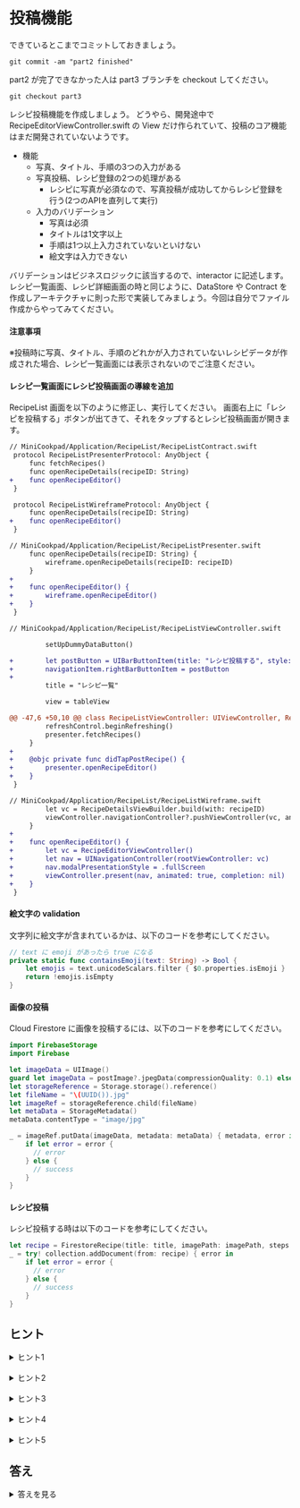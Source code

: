 # 投稿機能

できているとこまでコミットしておきましょう。

```shell
git commit -am "part2 finished"
```

part2 が完了できなかった人は part3 ブランチを checkout してください。

```
git checkout part3
```

レシピ投稿機能を作成しましょう。
どうやら、開発途中で RecipeEditorViewController.swift の View だけ作られていて、投稿のコア機能はまだ開発されていないようです。

* 機能
  * 写真、タイトル、手順の3つの入力がある
  * 写真投稿、レシピ登録の2つの処理がある
    * レシピに写真が必須なので、写真投稿が成功してからレシピ登録を行う(2つのAPIを直列して実行)
  * 入力のバリデーション
    * 写真は必須
    * タイトルは1文字以上
    * 手順は1つ以上入力されていないといけない
    * 絵文字は入力できない

バリデーションはビジネスロジックに該当するので、interactor に記述します。  
レシピ一覧画面、レシピ詳細画面の時と同じように、DataStore や Contract を作成しアーキテクチャに則った形で実装してみましょう。今回は自分でファイル作成からやってみてください。

#### 注意事項

※投稿時に写真、タイトル、手順のどれかが入力されていないレシピデータが作成された場合、レシピ一覧画面には表示されないのでご注意ください。

#### レシピ一覧画面にレシピ投稿画面の導線を追加

RecipeList 画面を以下のように修正し、実行してください。
画面右上に「レシピを投稿する」ボタンが出てきて、それをタップするとレシピ投稿画面が開きます。

```diff
// MiniCookpad/Application/RecipeList/RecipeListContract.swift
 protocol RecipeListPresenterProtocol: AnyObject {
     func fetchRecipes()
     func openRecipeDetails(recipeID: String)
+    func openRecipeEditor()
 }

 protocol RecipeListWireframeProtocol: AnyObject {
     func openRecipeDetails(recipeID: String)
+    func openRecipeEditor()
 }
```

```diff
// MiniCookpad/Application/RecipeList/RecipeListPresenter.swift
     func openRecipeDetails(recipeID: String) {
         wireframe.openRecipeDetails(recipeID: recipeID)
     }
+
+    func openRecipeEditor() {
+        wireframe.openRecipeEditor()
+    }
 }
```

```diff
// MiniCookpad/Application/RecipeList/RecipeListViewController.swift

         setUpDummyDataButton()

+        let postButton = UIBarButtonItem(title: "レシピ投稿する", style: .plain, target: self, action: #selector(didTapPostRecipe))
+        navigationItem.rightBarButtonItem = postButton
+
         title = "レシピ一覧"

         view = tableView

@@ -47,6 +50,10 @@ class RecipeListViewController: UIViewController, RecipeListViewProtocol {
         refreshControl.beginRefreshing()
         presenter.fetchRecipes()
     }
+
+    @objc private func didTapPostRecipe() {
+        presenter.openRecipeEditor()
+    }
 }
```

```diff
// MiniCookpad/Application/RecipeList/RecipeListWireframe.swift
         let vc = RecipeDetailsViewBuilder.build(with: recipeID)
         viewController.navigationController?.pushViewController(vc, animated: true)
     }
+
+    func openRecipeEditor() {
+        let vc = RecipeEditorViewController()
+        let nav = UINavigationController(rootViewController: vc)
+        nav.modalPresentationStyle = .fullScreen
+        viewController.present(nav, animated: true, completion: nil)
+    }
 }
```

#### 絵文字の validation

文字列に絵文字が含まれているかは、以下のコードを参考にしてください。

```swift
// text に emoji があったら true になる
private static func containsEmoji(text: String) -> Bool {
    let emojis = text.unicodeScalars.filter { $0.properties.isEmoji }
    return !emojis.isEmpty
}
```

#### 画像の投稿

Cloud Firestore に画像を投稿するには、以下のコードを参考にしてください。

```swift
import FirebaseStorage
import Firebase

let imageData = UIImage()
guard let imageData = postImage?.jpegData(compressionQuality: 0.1) else { return }
let storageReference = Storage.storage().reference()
let fileName = "\(UUID()).jpg"
let imageRef = storageReference.child(fileName)
let metaData = StorageMetadata()
metaData.contentType = "image/jpg"

_ = imageRef.putData(imageData, metadata: metaData) { metadata, error in
    if let error = error {
      // error
    } else {
      // success
    }
}
```

#### レシピ投稿

レシピ投稿する時は以下のコードを参考にしてください。

```swift
let recipe = FirestoreRecipe(title: title, imagePath: imagePath, steps: steps)
_ = try! collection.addDocument(from: recipe) { error in
    if let error = error {
      // error
    } else {
      // success
    }
}
```

## ヒント

<details>
<summary>ヒント1</summary>

画像の登録は ImageDataStore.swift というファイル名で、RecipeDataStore とは別ファイルで作成します。

```swift
// ImageDataStore.swift
import Foundation

protocol ImageDataStoreProtocol {
    func createImage(imageData: Data, completion: @escaping ((Result<ImagePath, Error>) -> Void))
}
```

画像の作成後、レシピ情報の登録のために path が必要です。createImage が成功したら、path 情報を返却しましょう。

```swift
// ImagePath.swift

struct ImagePath {
    var path: String
}
```

レシピ登録は RecipeDataStore に `createRecipe` というメソッドを生やします。レシピ登録に必要な情報を引数で受け取ります。
`createRecipe` では title, steps, imagePath を受け取り Firestore に登録するだけです。

```diff
// RecipeDataStore
 protocol RecipeDataStoreProtocol {
     func fetchAllRecipes(completion: @escaping ((Result<[Recipe], Error>) -> Void))
     func fetchRecipe(recipeID: String, completion: @escaping ((Result<Recipe, Error>) -> Void))
+    func createRecipe(title: String, steps: [String], imagePath: String, completion: @escaping ((Result<Void, Error>) -> Void))
 }
```

Interactor では、createImage で画像の登録が完了してから、その ImagePath を使って `createRecipe` を実行する必要があります。

</details>

<br>

<details>
<summary>ヒント2</summary

それぞれの DataStore の実装はこのようになります。

```swift
// ImageDataStore.swift
import Foundation
import FirebaseStorage
import Firebase

protocol ImageDataStoreProtocol {
    func createImage(imageData: Data, completion: @escaping ((Result<ImagePath, Error>) -> Void))
}

struct ImageDataStore: ImageDataStoreProtocol {
    private let storageReference: StorageReference

    init(storageReference: StorageReference = Storage.storage().reference()) {
        self.storageReference = storageReference
    }

    func createImage(imageData: Data, completion: @escaping ((Result<ImagePath, Error>) -> Void)) {
        let fileName = "\(UUID()).jpg"
        let imageRef = storageReference.child(fileName)
        let metaData = StorageMetadata()
        metaData.contentType = "image/jpg"

        _ = imageRef.putData(imageData, metadata: metaData) { metadata, error in
            if let error = error {
                completion(.failure(error))
            } else {
                let imagePath = ImagePath(path: fileName)
                completion(.success(imagePath))
            }
        }
    }
}
```

```swift
// MiniCookpad/Data/DataStore/RecipeDataStore.swift

 protocol RecipeDataStoreProtocol {
     func fetchAllRecipes(completion: @escaping ((Result<[Recipe], Error>) -> Void))
     func fetchRecipe(recipeID: String, completion: @escaping ((Result<Recipe, Error>) -> Void))
+    func createRecipe(title: String, steps: [String], imagePath: String, completion: @escaping ((Result<Void, Error>) -> Void))
 }

 struct RecipeDataStore: RecipeDataStoreProtocol {
@@ -35,4 +36,15 @@ struct RecipeDataStore: RecipeDataStoreProtocol {
             }
         }
     }
+
+    func createRecipe(title: String, steps: [String], imagePath: String, completion: @escaping ((Result<Void, Error>) -> Void)) {
+        let recipe = FirestoreRecipe(title: title, imagePath: imagePath, steps: steps)
+        _ = try! collection.addDocument(from: recipe) { error in
+            if let error = error {
+                completion(.failure(error))
+            } else {
+                completion(.success(()))
+            }
+        }
+    }
 }
```

</details>

<br>

<details>
<summary>ヒント3</summary>

Interactor, Presenter の処理の流れは以下のようになります。  
エラーが複数種類になるため、 `enum RecipeEditorError` を作成すると良いです。

- Interactor
  - Presenter から渡された情報が正しいか検証します
    - 絵文字が含まれていないか、タイトル、ステップ、画像が入力されているか検証
    - 問題があれば `completion(.failure(RecipeEditorError.validationError))` を実行します
  - 検証が問題なければ、 ImageDataStore を使い画像を登録し、その次に RecipeDataStore を使いレシピの登録をします
    - 成功したら `completion(.success())`、失敗したら `completion(.failure(RecipeEditorError.creationError(error)))` を実行します
- Presenter
  - View から title, steps, image を受け取ります
  - interactor の createRecipe メソッドを実行します
    - 成功したら `view.showComplete()` を実行します
    - 失敗したらエラーの型をみて `view.showValidationError()` もしくは `view.showError(error)` を実行します

```swift
// RecipeEdtiorError.swift
enum RecipeEditorError: Error {
    case validationError
    case creationError(Error)
}
```

そして、それぞれの Protocol, ViewBuilder はこのようになります。

```swift
// RecipeEditorContract.swift
import Foundation
import UIKit

protocol RecipeEditorViewProtocol: AnyObject {
    func showValidationError()
    func showError(_ error: Error)
    func showComplete()
}

protocol RecipeEditorPresenterProtocol: AnyObject {
    func createRecipe(title: String?, steps: [String?], image: UIImage?)
    func close()
}

protocol RecipeEditorInteractorProtocol: AnyObject {
    func createRecipe(title: String?, steps: [String?], image: UIImage?, completion: @escaping ((Result<Void, RecipeEditorError>) -> Void))
}

protocol RecipeEditorWireframeProtocol: AnyObject {
    func close()
}
```

```swift
// RecipeEditorViewBuilder.swift
struct RecipeEditorViewBuilder {
    static func build() -> RecipeEditorViewController {
        let viewController = RecipeEditorViewController()
        let interactor = RecipeEditorInteractor(imageDataStore: ImageDataStore(), recipeDataStore: RecipeDataStore())
        let wireframe = RecipeEditorWireframe(viewController: viewController)
        let presenter = RecipeEditorPresenter(view: viewController, interactor: interactor, wireframe: wireframe)
        viewController.inject(presenter: presenter)

        return viewController
    }
}
```
</details>

<br>

<details>
<summary>ヒント4</summary>

Interactor はこのようになります。  
createRecipe の中で、Presenter から受けとった情報に問題がないかを確認し、問題がなければ画像の作成とレシピの作成をします。  
validate は、検証結果が正しければ `.success` が返り、正しくない場合は `.failure` が返るようにしています。項目が増えたり、もっと複雑になったら `RecipeEdtiorValidation` のように独自クラスを作って切り出すと良いですね。

```swift
import Foundation
import UIKit

class RecipeEditorInteractor: RecipeEditorInteractorProtocol {
    let imageDataStore: ImageDataStoreProtocol
    let recipeDataStore: RecipeDataStoreProtocol
    init(imageDataStore: ImageDataStoreProtocol, recipeDataStore: RecipeDataStoreProtocol) {
        self.imageDataStore = imageDataStore
        self.recipeDataStore = recipeDataStore
    }

    func createRecipe(title: String?, steps: [String?], image: UIImage?, completion: @escaping ((Result<Void, RecipeEditorError>) -> Void)) {
        let result = Self.validate(title: title, steps: steps, imageData: image?.jpegData(compressionQuality: 0.1))

        let title: String
        let steps: [String]
        let imageData: Data
        switch result {
        case let .success((resultTitle, resultSteps, resultImageData)):
            title = resultTitle
            steps = resultSteps
            imageData = resultImageData
        case let .failure(error):
            completion(.failure(error))
            return
        }

        imageDataStore.createImage(imageData: imageData, completion: { [weak self] imageResult in
            switch imageResult {
            case let .success(imagePath):
                // createImage が成功したら createRecipe を実行
                self?.recipeDataStore.createRecipe(title: title, steps: steps, imagePath: imagePath.path) { recipeResult in
                    switch recipeResult {
                    case .success:
                        completion(.success(()))
                    case let .failure(error):
                        completion(.failure(.creationError(error)))
                    }
                }
            case let .failure(error):
                completion(.failure(.creationError(error)))
            }
        })
    }

    private static func validate(title: String?, steps: [String?], imageData: Data?) -> Result<(title: String, steps: [String], imageData: Data), RecipeEditorError> {
        guard let imageData = imageData  else {
            return .failure(.validationError)
        }

        // 空文字ではないかチェック
        guard let title = title else {
            return .failure(.validationError)
        }

        let steps = steps.compactMap { $0 }
        if steps.isEmpty, title.isEmpty {
            return .failure(.validationError)
        }
        if containsEmoji(text: title) || (steps.map { Self.containsEmoji(text: $0) }).contains(true) {
            return .failure(.validationError)
        }

        return .success((title: title, steps: steps, imageData: imageData))
    }

    private static func containsEmoji(text: String) -> Bool {
        let emojis = text.unicodeScalars.filter { $0.properties.isEmoji }
        return !emojis.isEmpty
    }
}
```
</details>

<br>

<details>
<summary>ヒント5</summary>

Presenter はこのようになります。  
文字列の検証は Interactor で行い、結果を元に view に命令を出しています。

```swift
import Foundation
import UIKit

final class RecipeEditorPresenter: RecipeEditorPresenterProtocol {
    private weak var view: RecipeEditorViewProtocol!
    private let interactor: RecipeEditorInteractorProtocol
    private let wireframe: RecipeEditorWireframeProtocol

    init(view: RecipeEditorViewProtocol, interactor: RecipeEditorInteractorProtocol, wireframe: RecipeEditorWireframeProtocol) {
        self.view = view
        self.interactor = interactor
        self.wireframe = wireframe
    }

    func createRecipe(title: String?, steps: [String?], image: UIImage?) {
        interactor.createRecipe(title: title, steps: steps, image: image) { [weak self] result in
            switch result {
            case .success:
                self?.view.showComplete()
            case let .failure(error):
                switch error {
                case .validationError:
                    self?.view.showValidationError()
                case let .creationError(error):
                    self?.view.showError(error)
                }
            }
        }
    }

    func close() {
        wireframe.close()
    }
}
```
</details>

## 答え

<details>
<summary>答えを見る</summary>

[こちらの Diff](https://github.com/cookpad/cookpad-internship-2020-summer-ios/compare/part3..part3-test) もしくは [part3完了時点のコード](https://github.com/cookpad/cookpad-internship-2020-summer-ios/tree/part3-test)を参照してください。  
また、ヒントにも簡単な解説が書いてあるので、それも参照してください。


</details>

